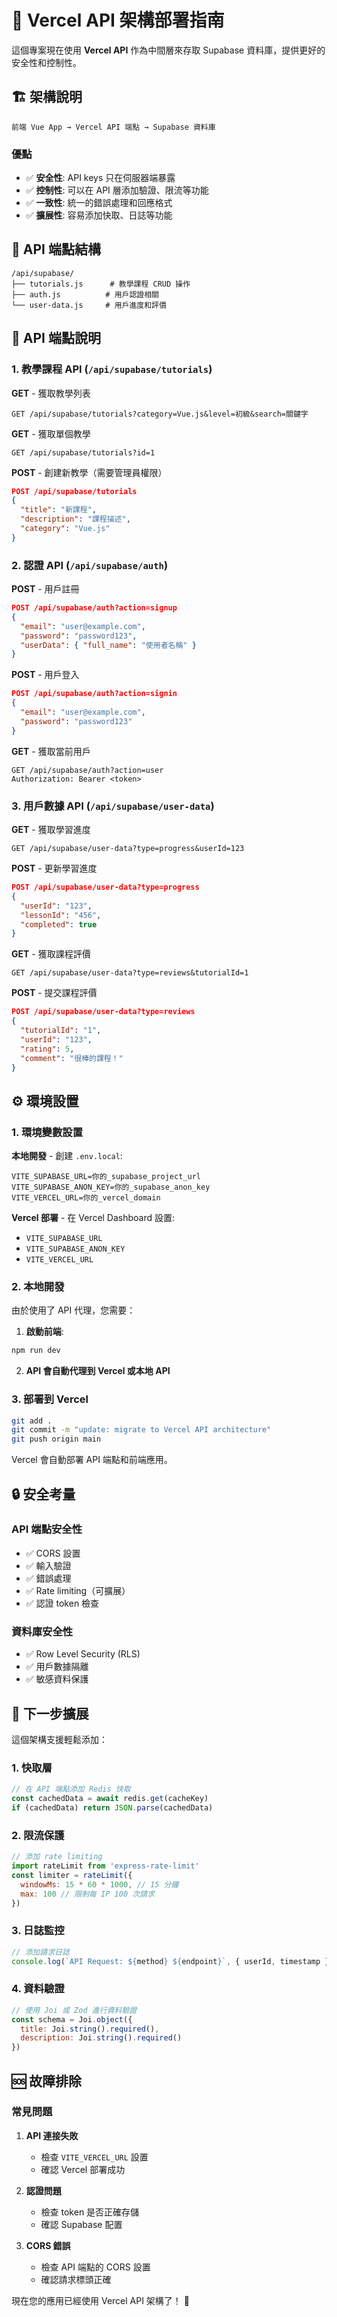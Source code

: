 # 🚀 Vercel API 架構部署指南

這個專案現在使用 **Vercel API** 作為中間層來存取 Supabase 資料庫，提供更好的安全性和控制性。

## 🏗️ 架構說明

```
前端 Vue App → Vercel API 端點 → Supabase 資料庫
```

### 優點
- ✅ **安全性**: API keys 只在伺服器端暴露
- ✅ **控制性**: 可以在 API 層添加驗證、限流等功能
- ✅ **一致性**: 統一的錯誤處理和回應格式
- ✅ **擴展性**: 容易添加快取、日誌等功能

## 📁 API 端點結構

```
/api/supabase/
├── tutorials.js      # 教學課程 CRUD 操作
├── auth.js          # 用戶認證相關
└── user-data.js     # 用戶進度和評價
```

## 🔧 API 端點說明

### 1. 教學課程 API (`/api/supabase/tutorials`)

**GET** - 獲取教學列表
```
GET /api/supabase/tutorials?category=Vue.js&level=初級&search=關鍵字
```

**GET** - 獲取單個教學
```
GET /api/supabase/tutorials?id=1
```

**POST** - 創建新教學（需要管理員權限）
```json
POST /api/supabase/tutorials
{
  "title": "新課程",
  "description": "課程描述",
  "category": "Vue.js"
}
```

### 2. 認證 API (`/api/supabase/auth`)

**POST** - 用戶註冊
```json
POST /api/supabase/auth?action=signup
{
  "email": "user@example.com",
  "password": "password123",
  "userData": { "full_name": "使用者名稱" }
}
```

**POST** - 用戶登入
```json
POST /api/supabase/auth?action=signin
{
  "email": "user@example.com",
  "password": "password123"
}
```

**GET** - 獲取當前用戶
```
GET /api/supabase/auth?action=user
Authorization: Bearer <token>
```

### 3. 用戶數據 API (`/api/supabase/user-data`)

**GET** - 獲取學習進度
```
GET /api/supabase/user-data?type=progress&userId=123
```

**POST** - 更新學習進度
```json
POST /api/supabase/user-data?type=progress
{
  "userId": "123",
  "lessonId": "456",
  "completed": true
}
```

**GET** - 獲取課程評價
```
GET /api/supabase/user-data?type=reviews&tutorialId=1
```

**POST** - 提交課程評價
```json
POST /api/supabase/user-data?type=reviews
{
  "tutorialId": "1",
  "userId": "123",
  "rating": 5,
  "comment": "很棒的課程！"
}
```

## ⚙️ 環境設置

### 1. 環境變數設置

**本地開發** - 創建 `.env.local`:
```env
VITE_SUPABASE_URL=你的_supabase_project_url
VITE_SUPABASE_ANON_KEY=你的_supabase_anon_key
VITE_VERCEL_URL=你的_vercel_domain
```

**Vercel 部署** - 在 Vercel Dashboard 設置:
- `VITE_SUPABASE_URL`
- `VITE_SUPABASE_ANON_KEY`
- `VITE_VERCEL_URL`

### 2. 本地開發

由於使用了 API 代理，您需要：

1. **啟動前端**:
```bash
npm run dev
```

2. **API 會自動代理到 Vercel 或本地 API**

### 3. 部署到 Vercel

```bash
git add .
git commit -m "update: migrate to Vercel API architecture"
git push origin main
```

Vercel 會自動部署 API 端點和前端應用。

## 🔒 安全考量

### API 端點安全性
- ✅ CORS 設置
- ✅ 輸入驗證
- ✅ 錯誤處理
- ✅ Rate limiting（可擴展）
- ✅ 認證 token 檢查

### 資料庫安全性
- ✅ Row Level Security (RLS)
- ✅ 用戶數據隔離
- ✅ 敏感資料保護

## 🚀 下一步擴展

這個架構支援輕鬆添加：

### 1. 快取層
```javascript
// 在 API 端點添加 Redis 快取
const cachedData = await redis.get(cacheKey)
if (cachedData) return JSON.parse(cachedData)
```

### 2. 限流保護
```javascript
// 添加 rate limiting
import rateLimit from 'express-rate-limit'
const limiter = rateLimit({
  windowMs: 15 * 60 * 1000, // 15 分鐘
  max: 100 // 限制每 IP 100 次請求
})
```

### 3. 日誌監控
```javascript
// 添加請求日誌
console.log(`API Request: ${method} ${endpoint}`, { userId, timestamp })
```

### 4. 資料驗證
```javascript
// 使用 Joi 或 Zod 進行資料驗證
const schema = Joi.object({
  title: Joi.string().required(),
  description: Joi.string().required()
})
```

## 🆘 故障排除

### 常見問題

1. **API 連接失敗**
   - 檢查 `VITE_VERCEL_URL` 設置
   - 確認 Vercel 部署成功

2. **認證問題**
   - 檢查 token 是否正確存儲
   - 確認 Supabase 配置

3. **CORS 錯誤**
   - 檢查 API 端點的 CORS 設置
   - 確認請求標頭正確

現在您的應用已經使用 Vercel API 架構了！ 🎉

